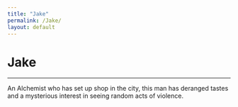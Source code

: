 ```yaml
---
title: "Jake"
permalink: /Jake/
layout: default
---
```

# Jake
---
An Alchemist who has set up shop in the city, this man has deranged tastes and a mysterious interest in seeing random acts of violence.